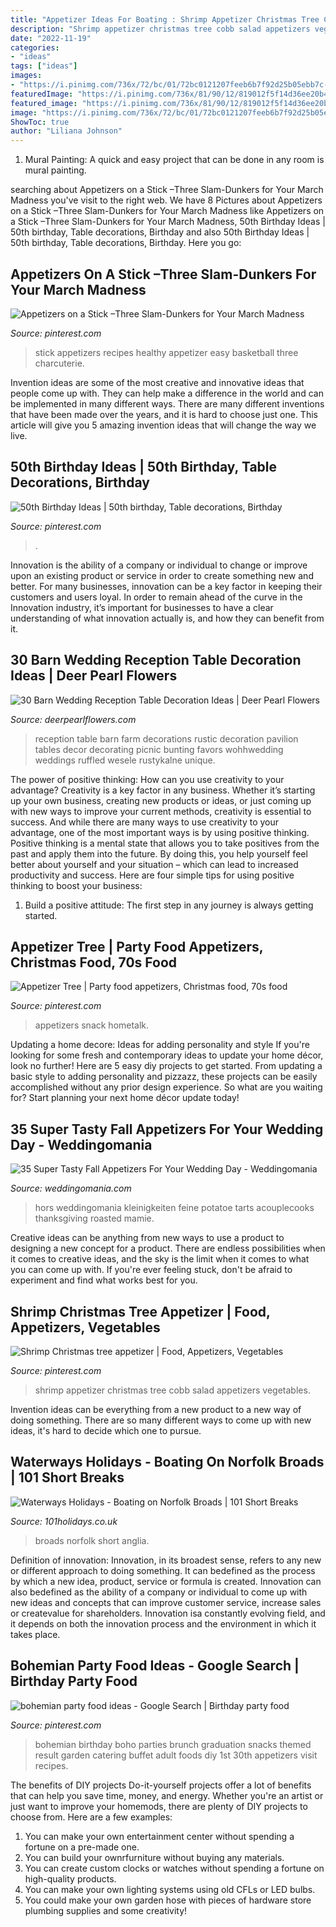 ```yaml
---
title: "Appetizer Ideas For Boating : Shrimp Appetizer Christmas Tree Cobb Salad Appetizers Vegetables"
description: "Shrimp appetizer christmas tree cobb salad appetizers vegetables"
date: "2022-11-19"
categories:
- "ideas"
tags: ["ideas"]
images:
- "https://i.pinimg.com/736x/72/bc/01/72bc0121207feeb6b7f92d25b05ebb7c--shrimp-appetizer.jpg"
featuredImage: "https://i.pinimg.com/736x/81/90/12/819012f5f14d36ee20b4fa5cb1a41565--basketball-party-sports-party.jpg"
featured_image: "https://i.pinimg.com/736x/81/90/12/819012f5f14d36ee20b4fa5cb1a41565--basketball-party-sports-party.jpg"
image: "https://i.pinimg.com/736x/72/bc/01/72bc0121207feeb6b7f92d25b05ebb7c--shrimp-appetizer.jpg"
ShowToc: true
author: "Liliana Johnson"
---
```



1. Mural Painting: A quick and easy project that can be done in any room is mural painting.

	

		
searching about Appetizers on a Stick –Three Slam-Dunkers for Your March Madness you've visit to the right web. We have 8 Pictures about Appetizers on a Stick –Three Slam-Dunkers for Your March Madness like Appetizers on a Stick –Three Slam-Dunkers for Your March Madness, 50th Birthday Ideas | 50th birthday, Table decorations, Birthday and also 50th Birthday Ideas | 50th birthday, Table decorations, Birthday. Here you go:
		
    
## Appetizers On A Stick –Three Slam-Dunkers For Your March Madness

<img loading=lazy src="https://i.pinimg.com/736x/81/90/12/819012f5f14d36ee20b4fa5cb1a41565--basketball-party-sports-party.jpg" onerror="this.onerror=null;this.src='https://tse1.mm.bing.net/th?id=OIP.r7sBTDqmROECTJE6EpdSpwHaKS&amp;pid=15.1';" alt="Appetizers on a Stick –Three Slam-Dunkers for Your March Madness">

_Source: pinterest.com_

>stick appetizers recipes healthy appetizer easy basketball three charcuterie. 

	

Invention ideas are some of the most creative and innovative ideas that people come up with. They can help make a difference in the world and can be implemented in many different ways. There are many different inventions that have been made over the years, and it is hard to choose just one. This article will give you 5 amazing invention ideas that will change the way we live.

    
## 50th Birthday Ideas | 50th Birthday, Table Decorations, Birthday

<img loading=lazy src="https://i.pinimg.com/736x/57/62/21/576221774e867fd49bbd2a9f152e68de.jpg" onerror="this.onerror=null;this.src='https://tse3.mm.bing.net/th?id=OIP.0K9vtAi-U_4GZ8sotCAmGAHaJ3&amp;pid=15.1';" alt="50th Birthday Ideas | 50th birthday, Table decorations, Birthday">

_Source: pinterest.com_

>. 

	

Innovation is the ability of a company or individual to change or improve upon an existing product or service in order to create something new and better. For many businesses, innovation can be a key factor in keeping their customers and users loyal. In order to remain ahead of the curve in the Innovation industry, it’s important for businesses to have a clear understanding of what innovation actually is, and how they can benefit from it.

    
## 30 Barn Wedding Reception Table Decoration Ideas | Deer Pearl Flowers

<img loading=lazy src="http://www.deerpearlflowers.com/wp-content/uploads/2015/04/rustic-barn-wedding-reception-table-decor-ideas.jpg" onerror="this.onerror=null;this.src='https://tse2.mm.bing.net/th?id=OIP.kVE2ueOLRbzvwOYiyxdGnAHaLH&amp;pid=15.1';" alt="30 Barn Wedding Reception Table Decoration Ideas | Deer Pearl Flowers">

_Source: deerpearlflowers.com_

>reception table barn farm decorations rustic decoration pavilion tables decor decorating picnic bunting favors wohhwedding weddings ruffled wesele rustykalne unique. 

	

The power of positive thinking: How can you use creativity to your advantage?
Creativity is a key factor in any business. Whether it’s starting up your own business, creating new products or ideas, or just coming up with new ways to improve your current methods, creativity is essential to success. And while there are many ways to use creativity to your advantage, one of the most important ways is by using positive thinking.
Positive thinking is a mental state that allows you to take positives from the past and apply them into the future. By doing this, you help yourself feel better about yourself and your situation – which can lead to increased productivity and success. Here are four simple tips for using positive thinking to boost your business: 

1) Build a positive attitude: The first step in any journey is always getting started.

    
## Appetizer Tree | Party Food Appetizers, Christmas Food, 70s Food

<img loading=lazy src="https://i.pinimg.com/736x/4d/ad/4a/4dad4a1f80050a5b1d8756a99caaffe1--trees-appetizer.jpg" onerror="this.onerror=null;this.src='https://tse2.mm.bing.net/th?id=OIP.Jzd2bRuBBS9pNtvGJ2EuOQHaJ3&amp;pid=15.1';" alt="Appetizer Tree | Party food appetizers, Christmas food, 70s food">

_Source: pinterest.com_

>appetizers snack hometalk. 

	

Updating a home decore: Ideas for adding personality and style
If you're looking for some fresh and contemporary ideas to update your home décor, look no further! Here are 5 easy diy projects to get started. From updating a basic style to adding personality and pizzazz, these projects can be easily accomplished without any prior design experience. So what are you waiting for? Start planning your next home décor update today!

    
## 35 Super Tasty Fall Appetizers For Your Wedding Day - Weddingomania

<img loading=lazy src="https://i.weddingomania.com/35-Super-Tasty-Fall-Appetizers-For-Your-Wedding-Day-32.jpg" onerror="this.onerror=null;this.src='https://tse4.mm.bing.net/th?id=OIP.xvuQh_DLu6AcV5fDKHE4dQHaJQ&amp;pid=15.1';" alt="35 Super Tasty Fall Appetizers For Your Wedding Day - Weddingomania">

_Source: weddingomania.com_

>hors weddingomania kleinigkeiten feine potatoe tarts acouplecooks thanksgiving roasted mamie. 

	

Creative ideas can be anything from new ways to use a product to designing a new concept for a product. There are endless possibilities when it comes to creative ideas, and the sky is the limit when it comes to what you can come up with. If you're ever feeling stuck, don't be afraid to experiment and find what works best for you.

    
## Shrimp Christmas Tree Appetizer | Food, Appetizers, Vegetables

<img loading=lazy src="https://i.pinimg.com/736x/72/bc/01/72bc0121207feeb6b7f92d25b05ebb7c--shrimp-appetizer.jpg" onerror="this.onerror=null;this.src='https://tse4.mm.bing.net/th?id=OIP.7tJh_UVaaK_MBtiEy1d0SwAAAA&amp;pid=15.1';" alt="Shrimp Christmas tree appetizer | Food, Appetizers, Vegetables">

_Source: pinterest.com_

>shrimp appetizer christmas tree cobb salad appetizers vegetables. 

	

Invention ideas can be everything from a new product to a new way of doing something. There are so many different ways to come up with new ideas, it's hard to decide which one to pursue.

    
## Waterways Holidays - Boating On Norfolk Broads | 101 Short Breaks

<img loading=lazy src="https://www.101holidays.co.uk/wp-content/blogs.dir/3/files/2009/10/Norfolk-Broads-East-Anglia-Scenery-UK.jpg" onerror="this.onerror=null;this.src='https://tse3.mm.bing.net/th?id=OIP.Rxi4B2s0OnLML0y0QZ3zgQHaHa&amp;pid=15.1';" alt="Waterways Holidays - Boating on Norfolk Broads | 101 Short Breaks">

_Source: 101holidays.co.uk_

>broads norfolk short anglia. 

	

Definition of innovation:
Innovation, in its broadest sense, refers to any new or different approach to doing something. It can bedefined as the process by which a new idea, product, service or formula is created. Innovation can also bedefined as the ability of a company or individual to come up with new ideas and concepts that can improve customer service, increase sales or createvalue for shareholders. Innovation isa constantly evolving field, and it depends on both the innovation process and the environment in which it takes place.

    
## Bohemian Party Food Ideas - Google Search | Birthday Party Food

<img loading=lazy src="https://i.pinimg.com/736x/19/d8/6f/19d86f59e3a0e1a0742597db04562295.jpg" onerror="this.onerror=null;this.src='https://tse3.mm.bing.net/th?id=OIP.23YE3O1pq9lUsDv6-z112gHaLG&amp;pid=15.1';" alt="bohemian party food ideas - Google Search | Birthday party food">

_Source: pinterest.com_

>bohemian birthday boho parties brunch graduation snacks themed result garden catering buffet adult foods diy 1st 30th appetizers visit recipes. 

	

The benefits of DIY projects
Do-it-yourself projects offer a lot of benefits that can help you save time, money, and energy. Whether you're an artist or just want to improve your homemods, there are plenty of DIY projects to choose from. Here are a few examples: 
1. You can make your own entertainment center without spending a fortune on a pre-made one. 
2. You can build your ownrfurniture without buying any materials. 
3. You can create custom clocks or watches without spending a fortune on high-quality products. 
4. You can make your own lighting systems using old CFLs or LED bulbs. 
5. You could make your own garden hose with pieces of hardware store plumbing supplies and some creativity!

